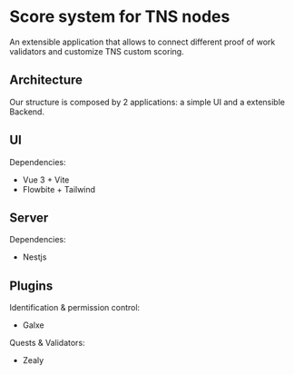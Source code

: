 # Score system for TNS nodes
An extensible application that allows to connect different proof of work validators and customize TNS custom scoring.

## Architecture
Our structure is composed by 2 applications: a simple UI and a extensible Backend.

## UI 
Dependencies:
- Vue 3 + Vite
- Flowbite + Tailwind

## Server
Dependencies:
- Nestjs

## Plugins
Identification & permission control:
- Galxe

Quests & Validators:
- Zealy
